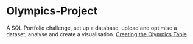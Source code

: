 # Olympics-Project

A SQL Portfolio challenge, set up a database, upload and optimise a dataset, analyse and create a visualisation.
[Creating the Olympics Table]([https://github.com/jessrobbin/Olympics-Project/blob/main/Creating%20Olympics%20Table.sql])
